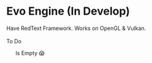 <h1>Evo Engine (In Develop)</h1>
<p>Have RedText Framework. Works on OpenGL & Vulkan.</br></br>To Do</br></p>
<ul>
  Is Empty 😱
</ul>
